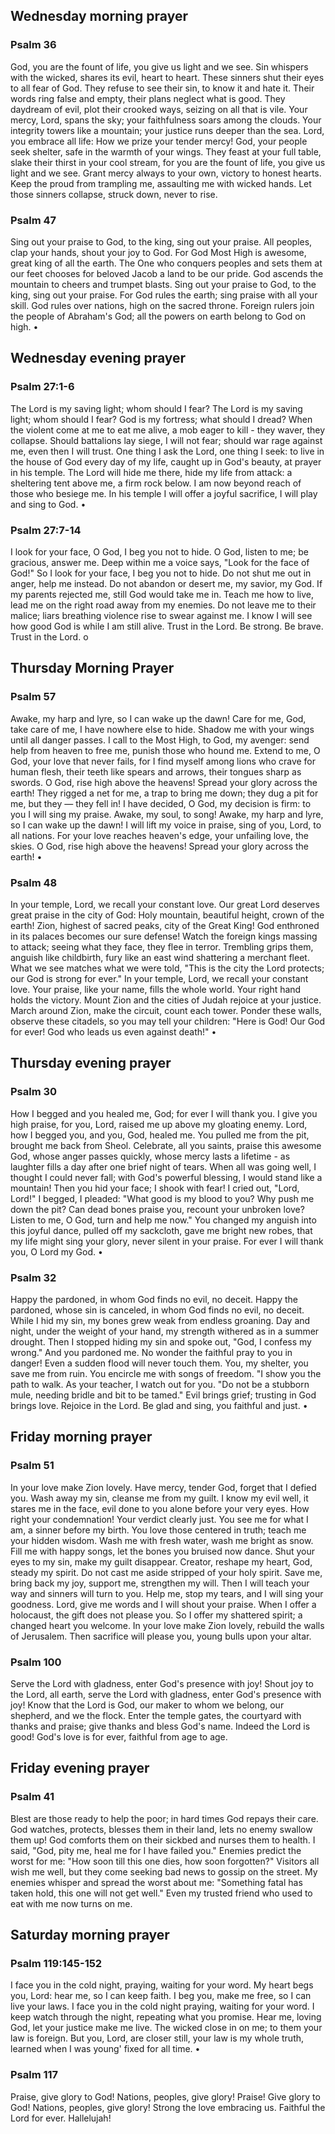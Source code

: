 ## Wednesday morning prayer

### Psalm 36

God, you are the fount of life, you give us light and we see.
Sin whispers with the wicked, shares its evil, heart to heart.
These sinners shut their eyes to all fear of God.
They refuse to see their sin, to know it and hate it.
Their words ring false and empty, their plans neglect what is good.
They daydream of evil, plot their crooked ways, seizing on all that is vile.
Your mercy, Lord, spans the sky; your faithfulness soars among the clouds.
Your integrity towers like a mountain; your justice runs deeper than the sea.
Lord, you embrace all life:
How we prize your tender mercy!
God, your people seek shelter, safe in the warmth of your wings.
They feast at your full table, slake their thirst in your cool stream, for you are the fount of life, you give us light and we see.
Grant mercy always to your own, victory to honest hearts.
Keep the proud from trampling me, assaulting me with wicked hands.
Let those sinners collapse, struck down, never to rise.

### Psalm 47

Sing out your praise to God, to the king, sing out your praise.
All peoples, clap your hands, shout your joy to God.
For God Most High is awesome, great king of all the earth.
The One who conquers peoples and sets them at our feet chooses for beloved Jacob a land to be our pride.
God ascends the mountain to cheers and trumpet blasts.
Sing out your praise to God, to the king, sing out your praise.
For God rules the earth; sing praise with all your skill.
God rules over nations, high on the sacred throne.
Foreign rulers join
the people of Abraham's God; all the powers on earth belong to God on high. •

## Wednesday evening prayer

### Psalm 27:1-6

The Lord is my saving light; whom should I fear?
The Lord is my saving light; whom should I fear?
God is my fortress; what should I dread?
When the violent come at me to eat me alive,
a mob eager to kill - they waver, they collapse.
Should battalions lay siege, I will not fear;
should war rage against me, even then I will trust.
One thing I ask the Lord, one thing I seek:
to live in the house of God every day of my life, caught up in God's beauty, at prayer in his temple.
The Lord will hide me there, hide my life from attack: a sheltering tent above me, a firm rock below.
I am now beyond reach of those who besiege me.
In his temple I will offer a joyful sacrifice,
I will play and sing to God. •

### Psalm 27:7-14

I look for your face, O God, I beg you not to hide.
O God, listen to me; be gracious, answer me.
Deep within me a voice says,
"Look for the face of God!"
So I look for your face, I beg you not to hide.
Do not shut me out in anger, help me instead.
Do not abandon or desert me, my savior, my God.
If my parents rejected me, still God would take me in.
Teach me how to live, lead me on the right road away from my enemies.
Do not leave me to their malice; liars breathing violence rise to swear against me.
I know I will see how good God is while I am still alive.
Trust in the Lord. Be strong.
Be brave. Trust in the Lord. o

## Thursday Morning Prayer

### Psalm 57

Awake, my harp and lyre, so I can wake up the dawn!
Care for me, God, take care of me, I have nowhere else to hide.
Shadow me with your wings until all danger passes.
I call to the Most High, to God, my avenger:
send help from heaven to free me, punish those who hound me.
Extend to me, O God, your love that never fails, for I find myself among lions who crave for human flesh, their teeth like spears and arrows, their tongues sharp as swords.
O God, rise high above the heavens!
Spread your glory across the earth!
They rigged a net for me, a trap to bring me down; they dug a pit for me, but they — they fell in!
I have decided, O God, my decision is firm:
to you I will sing my praise.
Awake, my soul, to song!
Awake, my harp and lyre, so I can wake up the dawn!
I will lift my voice in praise, sing of you, Lord, to all nations.
For your love reaches heaven's edge, your unfailing love, the skies.
O God, rise high above the heavens!
Spread your glory across the earth! •

### Psalm 48

In your temple, Lord, we recall your constant love.
Our great Lord deserves great praise in the city of God:
Holy mountain, beautiful height, crown of the earth!
Zion, highest of sacred peaks, city of the Great King!
God enthroned in its palaces becomes our sure defense!
Watch the foreign kings massing to attack; seeing what they face, they flee in terror.
Trembling grips them, anguish like childbirth, fury like an east wind shattering a merchant fleet.
What we see
matches what we were told,
"This is the city the Lord protects; our God is strong for ever." In your temple, Lord, we recall your constant love.
Your praise, like your name, fills the whole world.
Your right hand holds the victory.
Mount Zion and the cities of Judah rejoice at your justice.
March around Zion, make the circuit, count each tower.
Ponder these walls, observe these citadels,
so you may tell your children:
"Here is God!
Our God for ever!
God who leads us even against death!" •

## Thursday evening prayer

### Psalm 30

How I begged and you healed me, God; for ever I will thank you.
I give you high praise, for you, Lord, raised me up above my gloating enemy.
Lord, how I begged you, and you, God, healed me.
You pulled me from the pit, brought me back from Sheol.
Celebrate, all you saints, praise this awesome God, whose anger passes quickly, whose mercy lasts a lifetime - as laughter fills a day after one brief night of tears.
When all was going well, I thought I could never fall; with God's powerful blessing, I would stand like a mountain!
Then you hid your face;
I shook with fear!
I cried out, "Lord, Lord!" I begged, I pleaded:
"What good is my blood to you?
Why push me down the pit?
Can dead bones praise you, recount your unbroken love?
Listen to me, O God, turn and help me now."
You changed my anguish into this joyful dance, pulled off my sackcloth, gave me bright new robes, that my life might sing your glory, never silent in your praise.
For ever I will thank you,
O Lord my God. •

### Psalm 32

Happy the pardoned,
in whom God finds no evil, no deceit.
Happy the pardoned, whose sin is canceled, in whom God finds no evil, no deceit.
While I hid my sin, my bones grew weak from endless groaning.
Day and night,
under the weight of your hand, my strength withered as in a summer drought.
Then I stopped hiding my sin and spoke out,
"God, I confess my wrong." And you pardoned me.
No wonder the faithful pray to you in danger!
Even a sudden flood will never touch them.
You, my shelter,
you save me from ruin.
You encircle me with songs of freedom.
"I show you the path to walk.
As your teacher, I watch out for you.
"Do not be a stubborn mule, needing bridle and bit to be tamed." Evil brings grief;
trusting in God brings love.
Rejoice in the Lord.
Be glad and sing, you faithful and just. •

## Friday morning prayer

### Psalm 51

In your love make Zion lovely.
Have mercy, tender God, forget that I defied you.
Wash away my sin, cleanse me from my guilt.
I know my evil well, it stares me in the face, evil done to you alone before your very eyes.
How right your condemnation!
Your verdict clearly just.
You see me for what I am, a sinner before my birth.
You love those centered in truth; teach me your hidden wisdom.
Wash me with fresh water, wash me bright as snow.
Fill me with happy songs,
let the bones you bruised now dance.
Shut your eyes to my sin, make my guilt disappear.
Creator, reshape my heart, God, steady my spirit.
Do not cast me aside stripped of your holy spirit.
Save me, bring back my joy, support me, strengthen my will.
Then I will teach your way and sinners will turn to you.
Help me, stop my tears, and I will sing your goodness.
Lord, give me words
and I will shout your praise.
When I offer a holocaust, the gift does not please you.
So I offer my shattered spirit; a changed heart you welcome.
In your love make Zion lovely, rebuild the walls of Jerusalem.
Then sacrifice will please you, young bulls upon your altar.

### Psalm 100

Serve the Lord with gladness, enter God's presence with joy!
Shout joy to the Lord, all earth, serve the Lord with gladness, enter God's presence with joy!
Know that the Lord is God, our maker to whom we belong, our shepherd, and we the flock.
Enter the temple gates,
the courtyard with thanks and praise; give thanks and bless God's name.
Indeed the Lord is good!
God's love is for ever, faithful from age to age.

## Friday evening prayer

### Psalm 41

Blest are those ready to help the poor; in hard times God repays their care.
God watches, protects, blesses them in their land, lets no enemy swallow them up!
God comforts them on their sickbed and nurses them to health.
I said, "God, pity me,
heal me for I have failed you."
Enemies predict the worst for me:
"How soon till this one dies, how soon forgotten?"
Visitors all wish me well, but they come seeking bad news to gossip on the street.
My enemies whisper
and spread the worst about me:
"Something fatal has taken hold, this one will not get well."
Even my trusted friend who used to eat with me now turns on me.

## Saturday morning prayer

### Psalm 119:145-152

I face you in the cold night, praying, waiting for your word.
My heart begs you, Lord: hear me, so I can keep faith.
I beg you, make me free, so I can live your laws.
I face you in the cold night praying, waiting for your word.
I keep watch through the night, repeating what you promise.
Hear me, loving God,
let your justice make me live.
The wicked close in on me; to them your law is foreign.
But you, Lord, are closer still, your law is my whole truth, learned when I was young' fixed for all time. •

### Psalm 117

Praise, give glory to God!
Nations, peoples, give glory!
Praise! Give glory to God!
Nations, peoples, give glory!
Strong the love embracing us.
Faithful the Lord for ever.
Hallelujah!
